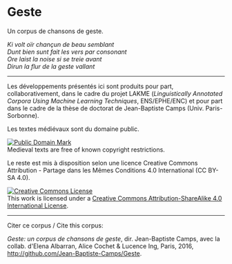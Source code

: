 # Geste

Un corpus de chansons de geste.

*Ki volt oïr chançun de beau semblant*  
*Dunt bien sunt fait les vers par consonant*  
*Ore laist la noise si se treie avant*  
*Dirun la flur de la geste vallant*

***

Les développements présentés ici sont produits pour part, collaborativement, dans le cadre du projet LAKME (*Linguistically Annotated Corpora Using Machine Learning Techniques*, ENS/EPHE/ENC) et pour part dans le cadre de la thèse de doctorat de Jean-Baptiste Camps (Univ. Paris-Sorbonne).

Les textes médiévaux sont du domaine public.
<p>
<a rel="license" href="http://creativecommons.org/publicdomain/mark/1.0/">
<img src="http://i.creativecommons.org/p/mark/1.0/88x31.png"
     style="border-style: none;" alt="Public Domain Mark" />
</a>
<br />
Medieval texts are free of known copyright restrictions.
</p>
     

Le reste est mis à disposition selon une licence Creative Commons Attribution - Partage dans les Mêmes Conditions 4.0 International (CC BY-SA 4.0).

<a rel="license" href="http://creativecommons.org/licenses/by-sa/4.0/"><img alt="Creative Commons License" style="border-width:0" src="https://i.creativecommons.org/l/by-sa/4.0/88x31.png" /></a><br />This work is licensed under a <a rel="license" href="http://creativecommons.org/licenses/by-sa/4.0/">Creative Commons Attribution-ShareAlike 4.0 International License</a>.

***

Citer ce corpus / Cite this corpus:

_Geste: un corpus de chansons de geste_, dir. Jean-Baptiste Camps, avec la collab. d'Elena Albarran, Alice Cochet & Lucence Ing, Paris, 2016, <a href="http://github.com/Jean-Baptiste-Camps/Geste">http://github.com/Jean-Baptiste-Camps/Geste</a>.




